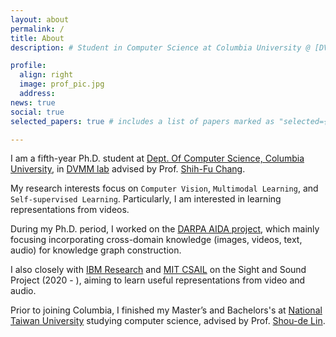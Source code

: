 ```yaml
---
layout: about
permalink: /
title: About
description: # Student in Computer Science at Columbia University @ [DVMM lab]()

profile:
  align: right
  image: prof_pic.jpg
  address: 
news: true
social: true
selected_papers: true # includes a list of papers marked as "selected={true}"

---
```


I am a fifth-year Ph.D. student at [Dept. Of Computer Science, Columbia University](https://www.cs.columbia.edu/), in [DVMM lab](https://www.ee.columbia.edu/ln/dvmm/) advised by Prof. [Shih-Fu Chang](https://www.ee.columbia.edu/~sfchang/).

My research interests focus on `Computer Vision`, `Multimodal Learning`, and `Self-supervised Learning`. Particularly, I am interested in learning representations from videos.

During my Ph.D. period, I worked on the [DARPA AIDA project](https://www.darpa.mil/program/active-interpretation-of-disparate-alternatives), which mainly focusing incorporating cross-domain knowledge (images, videos, text, audio) for knowledge graph construction.

I also closely with [IBM Research](https://research.ibm.com/) and [MIT CSAIL](https://www.csail.mit.edu/person/jim-glass) on the Sight and Sound Project (2020 - ), aiming to learn useful representations from video and audio.

Prior to joining Columbia, I finished my Master’s and Bachelors's at [National Taiwan University](https://www.csie.ntu.edu.tw/) studying computer science, advised by Prof. [Shou-de Lin](https://www.csie.ntu.edu.tw/~sdlin/). 
 